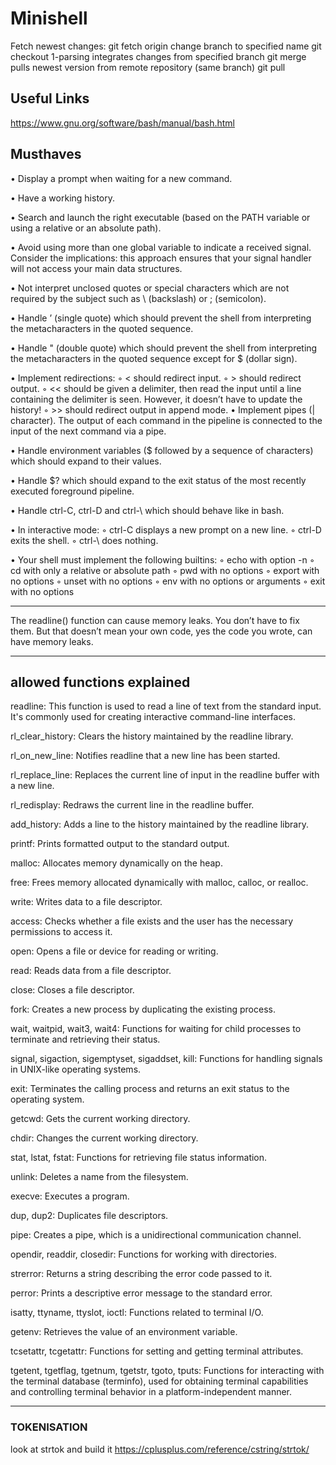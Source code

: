 # Minishell
Fetch newest changes:
git fetch origin
change branch to specified name
git checkout 1-parsing
integrates changes from specified branch
git merge <name>
pulls newest version from remote repository (same branch)
git pull



## Useful Links

https://www.gnu.org/software/bash/manual/bash.html


##  Musthaves
• Display a prompt when waiting for a new command.

• Have a working history.

• Search and launch the right executable (based on the PATH variable or using a
relative or an absolute path).

• Avoid using more than one global variable to indicate a received signal.
Consider
the implications: this approach ensures that your signal handler will not access your
main data structures.

• Not interpret unclosed quotes or special characters which are not required by the
subject such as \ (backslash) or ; (semicolon).

• Handle ’ (single quote) which should prevent the shell from interpreting the metacharacters in the quoted sequence.

• Handle " (double quote) which should prevent the shell from interpreting the metacharacters in the quoted sequence except for $ (dollar sign).

• Implement redirections:
◦ < should redirect input.
◦ > should redirect output.
◦ << should be given a delimiter, then read the input until a line containing the
delimiter is seen. However, it doesn’t have to update the history!
◦ >> should redirect output in append mode.
• Implement pipes (| character). The output of each command in the pipeline is
connected to the input of the next command via a pipe.

• Handle environment variables ($ followed by a sequence of characters) which
should expand to their values.

• Handle $? which should expand to the exit status of the most recently executed
foreground pipeline.

• Handle ctrl-C, ctrl-D and ctrl-\ which should behave like in bash.

• In interactive mode:
◦ ctrl-C displays a new prompt on a new line.
◦ ctrl-D exits the shell.
◦ ctrl-\ does nothing.

• Your shell must implement the following builtins:
◦ echo with option -n
◦ cd with only a relative or absolute path
◦ pwd with no options
◦ export with no options
◦ unset with no options
◦ env with no options or arguments
◦ exit with no options
____________________________________________________________________________________________________________
The readline() function can cause memory leaks. You don’t have to fix them. But
that doesn’t mean your own code, yes the code you wrote, can have memory
leaks.
____________________________________________________________________________________________________________


## allowed functions explained


readline: This function is used to read a line of text from the standard input. It's commonly used for creating interactive command-line interfaces.

rl_clear_history: Clears the history maintained by the readline library.

rl_on_new_line: Notifies readline that a new line has been started.

rl_replace_line: Replaces the current line of input in the readline buffer with a new line.

rl_redisplay: Redraws the current line in the readline buffer.

add_history: Adds a line to the history maintained by the readline library.

printf: Prints formatted output to the standard output.

malloc: Allocates memory dynamically on the heap.

free: Frees memory allocated dynamically with malloc, calloc, or realloc.

write: Writes data to a file descriptor.

access: Checks whether a file exists and the user has the necessary permissions to access it.

open: Opens a file or device for reading or writing.

read: Reads data from a file descriptor.

close: Closes a file descriptor.

fork: Creates a new process by duplicating the existing process.

wait, waitpid, wait3, wait4: Functions for waiting for child processes to terminate and retrieving their status.

signal, sigaction, sigemptyset, sigaddset, kill: Functions for handling signals in UNIX-like operating systems.

exit: Terminates the calling process and returns an exit status to the operating system.

getcwd: Gets the current working directory.

chdir: Changes the current working directory.

stat, lstat, fstat: Functions for retrieving file status information.

unlink: Deletes a name from the filesystem.

execve: Executes a program.

dup, dup2: Duplicates file descriptors.

pipe: Creates a pipe, which is a unidirectional communication channel.

opendir, readdir, closedir: Functions for working with directories.

strerror: Returns a string describing the error code passed to it.

perror: Prints a descriptive error message to the standard error.

isatty, ttyname, ttyslot, ioctl: Functions related to terminal I/O.

getenv: Retrieves the value of an environment variable.

tcsetattr, tcgetattr: Functions for setting and getting terminal attributes.

tgetent, tgetflag, tgetnum, tgetstr, tgoto, tputs: Functions for interacting with the terminal database (terminfo), used for obtaining terminal capabilities and controlling terminal behavior in a platform-independent manner.

____________________________________________________________________________________________________________
### TOKENISATION
look at strtok and build it
https://cplusplus.com/reference/cstring/strtok/

